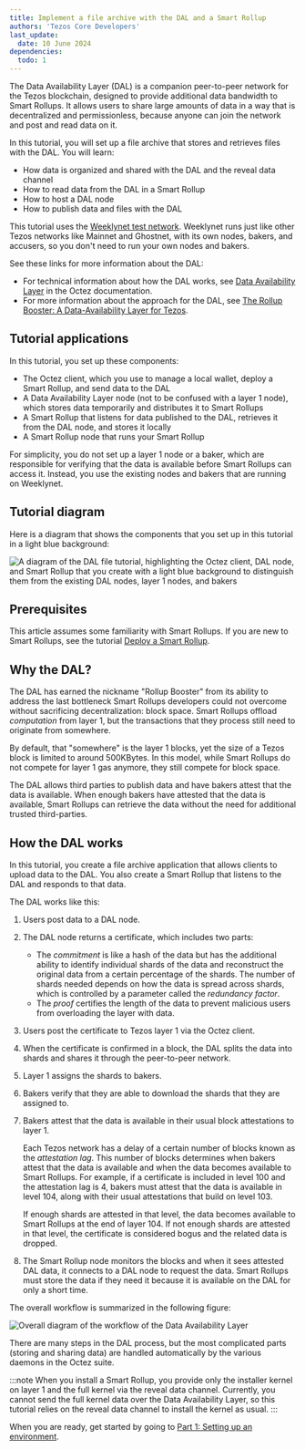 ```yaml
---
title: Implement a file archive with the DAL and a Smart Rollup
authors: 'Tezos Core Developers'
last_update:
  date: 10 June 2024
dependencies:
  todo: 1
---
```


The Data Availability Layer (DAL) is a companion peer-to-peer network for the Tezos blockchain, designed to provide additional data bandwidth to Smart Rollups.
It allows users to share large amounts of data in a way that is decentralized and permissionless, because anyone can join the network and post and read data on it.

In this tutorial, you will set up a file archive that stores and retrieves files with the DAL.
You will learn:

- How data is organized and shared with the DAL and the reveal data channel
- How to read data from the DAL in a Smart Rollup
- How to host a DAL node
- How to publish data and files with the DAL

This tutorial uses the [Weeklynet test network](https://teztnets.com/weeklynet-about).
Weeklynet runs just like other Tezos networks like Mainnet and Ghostnet, with its own nodes, bakers, and accusers, so you don't need to run your own nodes and bakers.

See these links for more information about the DAL:

- For technical information about how the DAL works, see [Data Availability Layer](https://tezos.gitlab.io/shell/dal.html) in the Octez documentation.
- For more information about the approach for the DAL, see [The Rollup Booster: A Data-Availability Layer for Tezos](https://research-development.nomadic-labs.com/data-availability-layer-tezos.html).

## Tutorial applications

In this tutorial, you set up these components:

- The Octez client, which you use to manage a local wallet, deploy a Smart Rollup, and send data to the DAL
- A Data Availability Layer node (not to be confused with a layer 1 node), which stores data temporarily and distributes it to Smart Rollups
- A Smart Rollup that listens for data published to the DAL, retrieves it from the DAL node, and stores it locally
- A Smart Rollup node that runs your Smart Rollup

For simplicity, you do not set up a layer 1 node or a baker, which are responsible for verifying that the data is available before Smart Rollups can access it.
Instead, you use the existing nodes and bakers that are running on Weeklynet.

## Tutorial diagram

Here is a diagram that shows the components that you set up in this tutorial in a light blue background:

![A diagram of the DAL file tutorial, highlighting the Octez client, DAL node, and Smart Rollup that you create with a light blue background to distinguish them from the existing DAL nodes, layer 1 nodes, and bakers](/img/tutorials/dal-file-tutorial-setup.png)

<!-- https://lucid.app/lucidchart/58f5577e-91b5-4237-89c4-a8cdf81c71ad/edit -->

## Prerequisites

This article assumes some familiarity with Smart Rollups.
If you are new to Smart Rollups, see the tutorial [Deploy a Smart Rollup](/tutorials/smart-rollup).

## Why the DAL?

The DAL has earned the nickname "Rollup Booster" from its ability to address
the last bottleneck Smart Rollups developers could not overcome without
sacrificing decentralization: block space. Smart Rollups offload
*computation* from layer 1, but the transactions that they process still need to
originate from somewhere.

By default, that "somewhere" is the layer 1 blocks, yet the size of a Tezos
block is limited to around 500KBytes. In this model, while Smart Rollups do not
compete for layer 1 gas anymore, they still compete for block space.

The DAL allows third parties to publish data and have bakers attest that the data is available.
When enough bakers have attested that the data is available, Smart Rollups can retrieve the data without the need for additional trusted third-parties.

## How the DAL works

In this tutorial, you create a file archive application that allows clients to upload data to the DAL.
You also create a Smart Rollup that listens to the DAL and responds to that data.

The DAL works like this:

1. Users post data to a DAL node.
1. The DAL node returns a certificate, which includes two parts:

   - The _commitment_ is like a hash of the data but has the additional ability to identify individual shards of the data and reconstruct the original data from a certain percentage of the shards.
   The number of shards needed depends on how the data is spread across shards, which is controlled by a parameter called the _redundancy factor_.
   - The _proof_ certifies the length of the data to prevent malicious users from overloading the layer with data.

1. Users post the certificate to Tezos layer 1 via the Octez client.
1. When the certificate is confirmed in a block, the DAL splits the data into shards and shares it through the peer-to-peer network.
1. Layer 1 assigns the shards to bakers.
1. Bakers verify that they are able to download the shards that they are assigned to.
1. Bakers attest that the data is available in their usual block attestations to layer 1.

   Each Tezos network has a delay of a certain number of blocks known as the _attestation lag_.
   This number of blocks determines when bakers attest that the data is available and when the data becomes available to Smart Rollups.
   For example, if a certificate is included in level 100 and the attestation lag is 4, bakers must attest that the data is available in level 104, along with their usual attestations that build on level 103.

   If enough shards are attested in that level, the data becomes available to Smart Rollups at the end of layer 104.
   If not enough shards are attested in that level, the certificate is considered bogus and the related data is dropped.

1. The Smart Rollup node monitors the blocks and when it sees attested DAL data, it connects to a DAL node to request the data.
Smart Rollups must store the data if they need it because it is available on the DAL for only a short time.

The overall workflow is summarized in the following figure:

![Overall diagram of the workflow of the Data Availability Layer](/img/architecture/dal-workflow.png)
<!-- https://lucid.app/lucidchart/cc422278-7319-4a2f-858a-a7b72e1ea3a6/edit -->

There are many steps in the DAL process, but the most complicated parts (storing and sharing data) are handled automatically by the various daemons in the Octez suite.

:::note
When you install a Smart Rollup, you provide only the installer kernel on layer 1 and the full kernel via the reveal data channel.
Currently, you cannot send the full kernel data over the Data Availability Layer, so this tutorial relies on the reveal data channel to install the kernel as usual.
:::

When you are ready, get started by going to [Part 1: Setting up an environment](/tutorials/build-files-archive-with-dal/set-up-environment).
